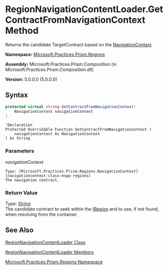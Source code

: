 ﻿---
TOCTitle: GetContractFromNavigationContext Method
Title: 'RegionNavigationContentLoader.GetContractFromNavigationContext Method (Microsoft.Practices.Prism.Regions)'
ms:assetid: 'M:Microsoft.Practices.Prism.Regions.RegionNavigationContentLoader.GetContractFromNavigationContext(Microsoft.Practices.Prism.Regions.NavigationContext)'
ms:mtpsurl: 'regionnavigationcontentloader-getcontractfromnavigationcontext-method-mspp-regions.md'
---

# RegionNavigationContentLoader.GetContractFromNavigationContext Method

Returns the candidate TargetContract based on the [NavigationContext](navigationcontext-class-mspp-regions).

**Namespace:** [Microsoft.Practices.Prism.Regions](mspp-regions-namespace)

**Assembly:** Microsoft.Practices.Prism.Composition (in Microsoft.Practices.Prism.Composition.dll)

**Version:** 5.0.0.0 (5.0.0.0)

## Syntax

```C#
protected virtual string GetContractFromNavigationContext(
	NavigationContext navigationContext
)
```

```VB
'Declaration
Protected Overridable Function GetContractFromNavigationContext ( 
	navigationContext As NavigationContext
) As String
```
### Parameters

*navigationContext*

    Type: [Microsoft.Practices.Prism.Regions.NavigationContext](navigationcontext-class-mspp-regions)
    The navigation contract.

### Return Value

Type: [String](http://msdn.microsoft.com/en-us/library/s1wwdcbf)<br/>
The candidate contract to seek within the [IRegion](iregion-interface-mspp-regions) and to use, if not found, when resolving from the container.

## See Also

[RegionNavigationContentLoader Class](regionnavigationcontentloader-class-mspp-regions)

[RegionNavigationContentLoader Members](regionnavigationcontentloader-members-mspp-regions)

[Microsoft.Practices.Prism.Regions Namespace](mspp-regions-namespace)
